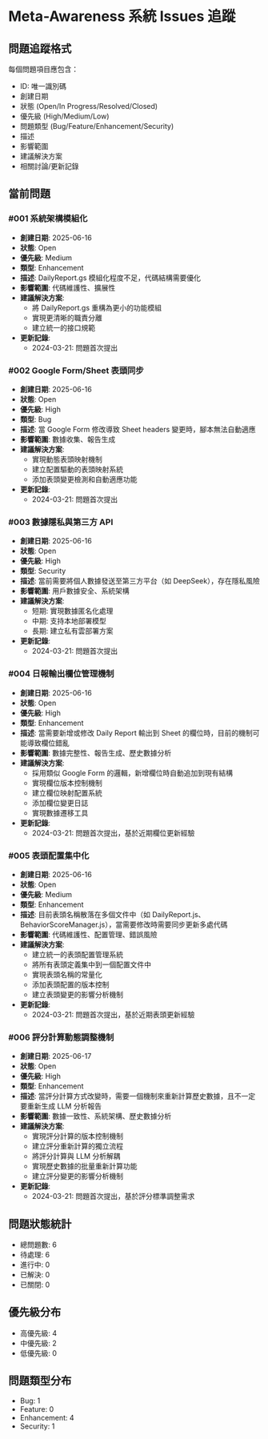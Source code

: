 # Meta-Awareness 系統 Issues 追蹤

## 問題追蹤格式
每個問題項目應包含：
- ID: 唯一識別碼
- 創建日期
- 狀態 (Open/In Progress/Resolved/Closed)
- 優先級 (High/Medium/Low)
- 問題類型 (Bug/Feature/Enhancement/Security)
- 描述
- 影響範圍
- 建議解決方案
- 相關討論/更新記錄

## 當前問題

### #001 系統架構模組化
- **創建日期**: 2025-06-16
- **狀態**: Open
- **優先級**: Medium
- **類型**: Enhancement
- **描述**: DailyReport.gs 模組化程度不足，代碼結構需要優化
- **影響範圍**: 代碼維護性、擴展性
- **建議解決方案**: 
  - 將 DailyReport.gs 重構為更小的功能模組
  - 實現更清晰的職責分離
  - 建立統一的接口規範
- **更新記錄**:
  - 2024-03-21: 問題首次提出

### #002 Google Form/Sheet 表頭同步
- **創建日期**: 2025-06-16
- **狀態**: Open
- **優先級**: High
- **類型**: Bug
- **描述**: 當 Google Form 修改導致 Sheet headers 變更時，腳本無法自動適應
- **影響範圍**: 數據收集、報告生成
- **建議解決方案**:
  - 實現動態表頭映射機制
  - 建立配置驅動的表頭映射系統
  - 添加表頭變更檢測和自動適應功能
- **更新記錄**:
  - 2024-03-21: 問題首次提出

### #003 數據隱私與第三方 API
- **創建日期**: 2025-06-16
- **狀態**: Open
- **優先級**: High
- **類型**: Security
- **描述**: 當前需要將個人數據發送至第三方平台（如 DeepSeek），存在隱私風險
- **影響範圍**: 用戶數據安全、系統架構
- **建議解決方案**:
  - 短期: 實現數據匿名化處理
  - 中期: 支持本地部署模型
  - 長期: 建立私有雲部署方案
- **更新記錄**:
  - 2024-03-21: 問題首次提出

### #004 日報輸出欄位管理機制
- **創建日期**: 2025-06-16
- **狀態**: Open
- **優先級**: High
- **類型**: Enhancement
- **描述**: 當需要新增或修改 Daily Report 輸出到 Sheet 的欄位時，目前的機制可能導致欄位錯亂
- **影響範圍**: 數據完整性、報告生成、歷史數據分析
- **建議解決方案**:
  - 採用類似 Google Form 的邏輯，新增欄位時自動追加到現有結構
  - 實現欄位版本控制機制
  - 建立欄位映射配置系統
  - 添加欄位變更日誌
  - 實現數據遷移工具
- **更新記錄**:
  - 2024-03-21: 問題首次提出，基於近期欄位更新經驗

### #005 表頭配置集中化
- **創建日期**: 2025-06-16
- **狀態**: Open
- **優先級**: Medium
- **類型**: Enhancement
- **描述**: 目前表頭名稱散落在多個文件中（如 DailyReport.js、BehaviorScoreManager.js），當需要修改時需要同步更新多處代碼
- **影響範圍**: 代碼維護性、配置管理、錯誤風險
- **建議解決方案**:
  - 建立統一的表頭配置管理系統
  - 將所有表頭定義集中到一個配置文件中
  - 實現表頭名稱的常量化
  - 添加表頭配置的版本控制
  - 建立表頭變更的影響分析機制
- **更新記錄**:
  - 2024-03-21: 問題首次提出，基於近期表頭更新經驗

### #006 評分計算動態調整機制
- **創建日期**: 2025-06-17
- **狀態**: Open
- **優先級**: High
- **類型**: Enhancement
- **描述**: 當評分計算方式改變時，需要一個機制來重新計算歷史數據，且不一定要重新生成 LLM 分析報告
- **影響範圍**: 數據一致性、系統架構、歷史數據分析
- **建議解決方案**:
  - 實現評分計算的版本控制機制
  - 建立評分重新計算的獨立流程
  - 將評分計算與 LLM 分析解耦
  - 實現歷史數據的批量重新計算功能
  - 建立評分變更的影響分析機制
- **更新記錄**:
  - 2024-03-21: 問題首次提出，基於評分標準調整需求

## 問題狀態統計
- 總問題數: 6
- 待處理: 6
- 進行中: 0
- 已解決: 0
- 已關閉: 0

## 優先級分布
- 高優先級: 4
- 中優先級: 2
- 低優先級: 0

## 問題類型分布
- Bug: 1
- Feature: 0
- Enhancement: 4
- Security: 1 